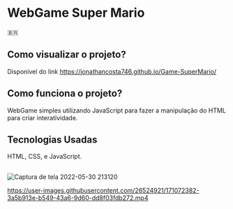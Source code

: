 # WebGame Super Mario

🇧🇷
## Como visualizar o projeto?
Disponível do link https://jonathancosta746.github.io/Game-SuperMario/

## Como funciona o projeto?
WebGame simples utilizando JavaScript para fazer a manipulação do HTML para criar interatividade.

## Tecnologias Usadas
HTML, CSS, e JavaScript.


##


![Captura de tela 2022-05-30 213120](https://user-images.githubusercontent.com/26524921/171071258-e496dfb3-7057-41a8-9ecb-f32eecf8cbcc.png)


https://user-images.githubusercontent.com/26524921/171072382-3a5b913e-b549-43a6-9d60-dd8f03fdb272.mp4


